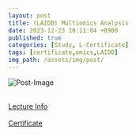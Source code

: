 ```yaml
---
layout: post
title: (LAIDD) Multiomics Analysis
date: 2023-12-23 10:11:04 +0900
published: true
categories: [Study, L-Certificate]
tags: [certificate,omics,LAIDD]
img_path: /assets/img/post/
---
```


![Post-Image](CERTIFICATE-multiomics_analysis.png)
<br><br>

[Lecture Info](https://www.laidd.org/local/ubonline/view.php?id=152&group=1&returnurl=aHR0cHM6Ly93d3cubGFpZGQub3JnL2xvY2FsL3Vib25saW5lL2luZGV4LnBocD9vcmRlcnR5cGU9cmNfZCZncm91cD0xJmtleXdvcmQ9bXVsdGlvbWljcyZlbnJvbF9zdGFydD0mZW5yb2xfZW5kPSZzdHVkeV9zdGFydD0mc3R1ZHlfZW5kPSZyZWNvbW1lbmQtb25vZmY9MA==)
<br><br>
[Certificate](https://www.laidd.org/local/ubonline/view.php?id=152&group=1&returnurl=aHR0cHM6Ly93d3cubGFpZGQub3JnL2xvY2FsL3Vib25saW5lL2luZGV4LnBocD9vcmRlcnR5cGU9cmNfZCZncm91cD0xJmtleXdvcmQ9bXVsdGlvbWljcyZlbnJvbF9zdGFydD0mZW5yb2xfZW5kPSZzdHVkeV9zdGFydD0mc3R1ZHlfZW5kPSZyZWNvbW1lbmQtb25vZmY9MA==)